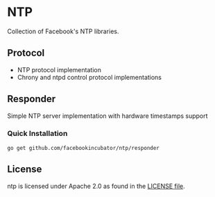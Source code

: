 # NTP
Collection of Facebook's NTP libraries.

## Protocol
* NTP protocol implementation
* Chrony and ntpd control protocol implementations

## Responder
Simple NTP server implementation with hardware timestamps support

### Quick Installation
```console
go get github.com/facebookincubator/ntp/responder
```


## License
ntp is licensed under Apache 2.0 as found in the [LICENSE file](LICENSE).
